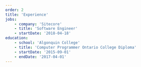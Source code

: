 ```yaml
---
order: 2
title: 'Experience'
jobs:
    - company: 'Sitecore'
    - title: 'Software Engineer'
    - startDate: '2018-04-18'
education:
    - school: 'Algonquin College'
    - title: 'Computer Programmer Ontario College Diploma'
    - startDate: '2015-09-01'
    - endDate: '2017-04-01'
---
```


